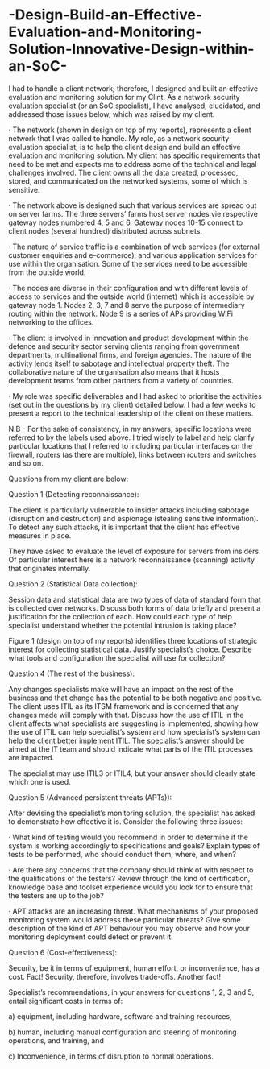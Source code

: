 # -Design-Build-an-Effective-Evaluation-and-Monitoring-Solution-Innovative-Design-within-an-SoC-


I had to handle a client network; therefore, I designed and built an effective evaluation and monitoring solution for my Clint. As a network security evaluation specialist (or an SoC specialist), I have analysed, elucidated, and addressed those issues below, which was raised by my client.

 
·         The network (shown in design on top of my reports), represents a client network that I was called to handle. My role, as a network security evaluation specialist, is to help the client design and build an effective evaluation and monitoring solution. My client has specific requirements that need to be met and expects me to address some of the technical and legal challenges involved. The client owns all the data created, processed, stored, and communicated on the networked systems, some of which is sensitive.

 
·         The network above is designed such that various services are spread out on server farms. The three servers’ farms host server nodes vie respective gateway nodes numbered 4, 5 and 6. Gateway nodes 10-15 connect to client nodes (several hundred) distributed across subnets.
 
 
·         The nature of service traffic is a combination of web services (for external customer enquiries and e-commerce), and various application services for use within the organisation. Some of the services need to be accessible from the outside world.
 
 
·         The nodes are diverse in their configuration and with different levels of access to services and the outside world
(internet) which is accessible by gateway node 1. Nodes 2, 3, 7 and 8 serve the purpose of intermediary routing within the network. Node 9 is a series of APs providing WiFi networking to the offices.
 
 
·         The client is involved in innovation and product development within the defence and security sector serving clients ranging from government departments, multinational firms, and foreign agencies. The nature of the activity lends itself to sabotage and intellectual property theft. The collaborative nature of the organisation also means that it hosts development teams from other partners from a variety of countries.
 
 
·         My role was specific deliverables and I had asked to prioritise the activities (set out in the questions by my client) detailed below. I had a few weeks to present a report to the technical leadership of the client on these matters.
 
 
N.B - For the sake of consistency, in my answers, specific locations were referred to by the labels used above. I tried wisely to label and help clarify particular locations that I referred to including particular interfaces on the firewall, routers (as there are multiple), links between routers and switches and so on.
 


Questions from my client are below:
 
 
Question 1 (Detecting reconnaissance):
 
The client is particularly vulnerable to insider attacks including sabotage (disruption and destruction) and
espionage (stealing sensitive information). To detect any such attacks, it is important that the client has
effective measures in place.
 
They have asked to evaluate the level of exposure for servers from insiders. Of particular interest here is a network
reconnaissance (scanning) activity that originates internally.
 
 
Question 2 (Statistical Data collection):
 
Session data and statistical data are two types of data of standard form that is collected over networks. Discuss
both forms of data briefly and present a justification for the collection of each. How could each type of help specialist understand whether the potential intrusion is taking place?
 
Figure 1 (design on top of my reports) identifies three locations of strategic interest for collecting statistical data. Justify specialist’s choice. Describe
what tools and configuration the specialist will use for collection?
 
 
Question 4 (The rest of the business):
 
Any changes specialists make will have an impact on the rest of the business and that change has the potential to be both negative and positive. The client uses ITIL as its ITSM framework and is concerned that any changes made will comply with that. Discuss how the use of ITIL in the client affects what specialists are suggesting is implemented, showing how the use of ITIL can help specialist’s system and how specialist’s system can help the client better implement ITIL. The specialist’s answer should be aimed at the IT team and should indicate what parts of the ITIL processes are impacted.
 
The specialist may use ITIL3 or ITIL4, but your answer should clearly state which one is used.
 
 
Question 5 (Advanced persistent threats (APTs)):
 
After devising the specialist’s monitoring solution, the specialist has asked to demonstrate how effective it is. Consider the
following three issues:
 
·         What kind of testing would you recommend in order to determine if the system is working accordingly to specifications and goals? Explain types of tests to be performed, who should conduct them, where, and when?
 
·         Are there any concerns that the company should think of with respect to the qualifications of the testers? Review through the kind of certification, knowledge base and toolset experience would you look for to ensure that the testers are up to the job?
 
·         APT attacks are an increasing threat. What mechanisms of your proposed monitoring system would address these particular threats? Give some description of the kind of APT behaviour you may observe and how your monitoring deployment could detect or prevent it.
 
 
Question 6 (Cost-effectiveness):
 
Security, be it in terms of equipment, human effort, or inconvenience, has a cost. Fact! Security, therefore,
involves trade-offs. Another fact!
 
Specialist’s recommendations, in your answers for questions 1, 2, 3 and 5, entail significant costs in terms of:
 
a)	equipment, including hardware, software and training resources,

b) human, including manual configuration and steering of monitoring operations, and training,
and

c) Inconvenience, in terms of disruption to normal operations.
